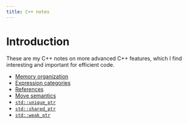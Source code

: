 ```yaml
---
title: C++ notes
---
```


# Introduction

These are my C++ notes on more advanced C++ features, which I find
interesting and important for efficient code.

* [Memory organization](memory)
* [Expression categories](categories)
* [References](references)
* [Move semantics](move)
* [`std::unique_ptr`](unique_ptr)
* [`std::shared_ptr`](shared_ptr)
* [`std::weak_ptr`](weak_ptr)

